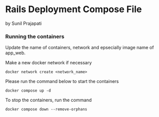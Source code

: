 # Rails Deployment Compose File

by Sunil Prajapati

### Running the containers

Update the name of containers, network and epsecially image name of app_web.

Make a new docker network if necessary

`docker network create <network_name>`

Please run the command below to start the containers

`docker compose up -d`

To stop the containers, run the command

`docker compose down --remove-orphans`